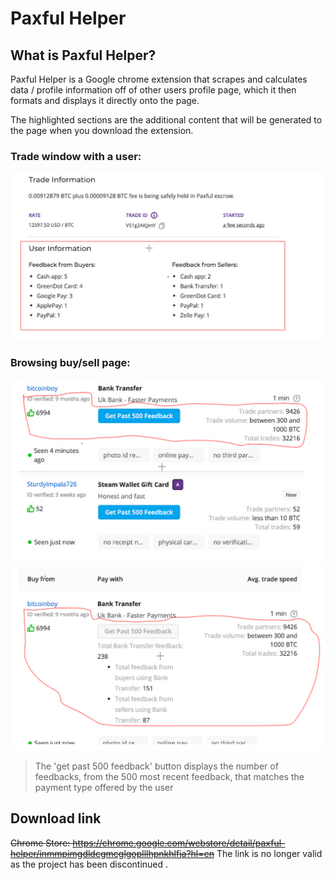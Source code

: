 # Paxful Helper 

## What is Paxful Helper?

Paxful Helper is a Google chrome extension that scrapes and calculates data / profile information off of other users profile page, which it then formats and displays it directly onto the page.

The highlighted sections are the additional content that will be generated to the page when you download the extension.

### Trade window with a user:

![image1](images/paxful_trade.png)

### Browsing buy/sell page:

![image1](images/paxful_browse_1.png)
![image1](images/paxful_browse_2.png)

> The 'get past 500 feedback' button displays the number of feedbacks, from the 500 most recent feedback, that matches the payment type offered by the user

## Download link

~~Chrome Store: https://chrome.google.com/webstore/detail/paxful-helper/inmmpimgdldcgmcglgoplllhpnkhlfja?hl=en~~
The link is no longer valid as the project has been discontinued .

